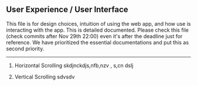 ## User Experience / User Interface

This file is for design choices, intuition of using the web app, and how use is interacting with the app. This is detailed documented. Please check this file (check commits after Nov 29th 22:00) even it's after the deadline just for reference. We have prioritized the essential documentations and put this as second priority.

--- 

1. Horizontal Scrolling
   skdjnckdjs,nfb,nzv ,
   s,cn
   dslj

3. Vertical Scrolling
    sdvsdv

